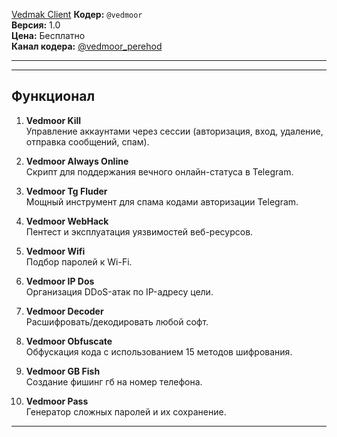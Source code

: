 [Vedmak Client](screenshot.png) 
**Кодер:** `@vedmoor`  
**Версия:** 1.0  
**Цена:** Бесплатно  
**Канал кодера:** [@vedmoor_perehod](https://t.me/vedmoor_perehod)  

---


---

## Функционал  
1. **Vedmoor Kill**  
   Управление аккаунтами через сессии (авторизация, вход, удаление, отправка сообщений, спам).  

2. **Vedmoor Always Online**  
   Скрипт для поддержания вечного онлайн-статуса в Telegram.  

3. **Vedmoor Tg Fluder**  
   Мощный инструмент для спама кодами авторизации Telegram.  

4. **Vedmoor WebHack**  
   Пентест и эксплуатация уязвимостей веб-ресурсов.  

5. **Vedmoor Wifi**  
   Подбор паролей к Wi-Fi.

6. **Vedmoor IP Dos**  
   Организация DDoS-атак по IP-адресу цели.  

7. **Vedmoor Decoder**  
   Расшифровать/декодировать любой софт.  

8. **Vedmoor Obfuscate**  
   Обфускация кода с использованием 15 методов шифрования.  

9. **Vedmoor GB Fish**  
   Создание фишинг гб на номер телефона.  

10. **Vedmoor Pass**  
    Генератор сложных паролей и их сохранение.
---

